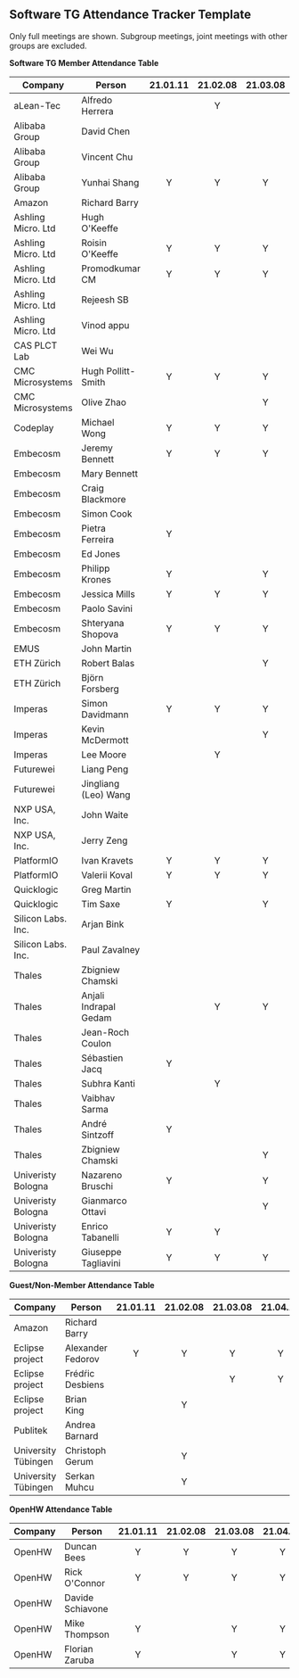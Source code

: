 ## Software TG Attendance Tracker Template

Only full meetings are shown. Subgroup meetings, joint meetings with other
groups are excluded.

**Software TG Member Attendance Table**

| Company             |  Person               |21.01.11|21.02.08|21.03.08|21.04.12|21.05.10|21.06.14|21.06.21|21.07.12|21.08.09|21.09.13|21.MM.DD|
|---------------------|-----------------------|:------:|:------:|:------:|:------:|:------:|:------:|:------:|:------:|:------:|:------:|:------:|
| aLean-Tec           | Alfredo Herrera       |        | Y      |        |        |        |        |        |        |        |        |        |
| Alibaba Group       | David Chen            |        |        |        |        | Y      |        |        |        |        |        |        |
| Alibaba Group       | Vincent Chu           |        |        |        |        | Y      |        | Y      |        |        |        |        |
| Alibaba Group       | Yunhai Shang          | Y      | Y      | Y      | Y      | Y      | Y      | Y      | Y      | Y      | Y      |        |
| Amazon              | Richard Barry         |        |        |        |        |        | Y      | Y      | Y      |        | Y      |        |
| Ashling Micro. Ltd  | Hugh O'Keeffe         |        |        |        |        |        |        |        | Y      | Y      | Y      |        |
| Ashling Micro. Ltd  | Roisin O'Keeffe       | Y      | Y      | Y      | Y      |        |        |        |        |        |        |        |
| Ashling Micro. Ltd  | Promodkumar CM        | Y      | Y      | Y      | Y      |        |        |        |        |        |        |        |
| Ashling Micro. Ltd  | Rejeesh SB            |        |        |        |        |        |        |        |        | Y      | Y      |        |
| Ashling Micro. Ltd  | Vinod appu            |        |        |        |        |        |        |        |        |        |        |        |
| CAS PLCT Lab        | Wei Wu                |        |        |        |        |        |        |        |        | Y      | Y      |        |
| CMC Microsystems    | Hugh Pollitt-Smith    | Y      | Y      | Y      | Y      | Y      | Y      |        | Y      | Y      | Y      |        |
| CMC Microsystems    | Olive Zhao            |        |        | Y      | Y      | Y      | Y      | Y      | Y      | Y      | Y      |        |
| Codeplay            | Michael Wong          | Y      | Y      | Y      |        | Y      | Y      |        | Y      | Y      |        |        |
| Embecosm            | Jeremy Bennett        | Y      | Y      | Y      | Y      | Y      |        | Y      | Y      | Y      | Y      |        |
| Embecosm            | Mary Bennett          |        |        |        |        |        |        |        |        |        |        |        |
| Embecosm            | Craig Blackmore       |        |        |        |        |        |        |        |        |        |        |        |
| Embecosm            | Simon Cook            |        |        |        |        |        |        |        |        |        |        |        |
| Embecosm            | Pietra Ferreira       | Y      |        |        | Y      | Y      |        |        |        |        |        |        |
| Embecosm            | Ed Jones              |        |        |        |        | Y      |        |        |        |        |        |        |
| Embecosm            | Philipp Krones        | Y      |        | Y      | Y      | Y      | Y      |        |        | Y      | Y      |        |
| Embecosm            | Jessica Mills         | Y      | Y      | Y      |        |        | Y      | Y      | Y      | Y      | Y      |        |
| Embecosm            | Paolo Savini          |        |        |        |        |        |        |        |        |        |        |        |
| Embecosm            | Shteryana Shopova     | Y      | Y      | Y      | Y      | Y      | Y      |        | Y      |        | Y      |        |
| EMUS                | John Martin           |        |        |        |        |        |        |        |        |        |        |        |
| ETH Zürich          | Robert Balas          |        |        | Y      | Y      |        |        |        | Y      | Y      |        |        |
| ETH Zürich          | Björn Forsberg        |        |        |        |        |        |        |        |        |        |        |        |
| Imperas             | Simon Davidmann       | Y      | Y      | Y      | Y      |        |        | Y      |        |        |        |        |
| Imperas             | Kevin McDermott       |        |        | Y      |        |        |        |        |        | Y      |        |        |
| Imperas             | Lee Moore             |        | Y      |        |        |        |        |        |        |        |        |        |
| Futurewei           | Liang Peng            |        |        |        |        |        |        |        |        |        |        |        |
| Futurewei           | Jingliang (Leo) Wang  |        |        |        |        |        |        |        |        |        |        |        |
| NXP USA, Inc.       | John Waite            |        |        |        |        |        |        |        |        |        |        |        |
| NXP USA, Inc.       | Jerry Zeng            |        |        |        |        |        |        |        |        |        |        |        |
| PlatformIO          | Ivan Kravets          | Y      | Y      | Y      | Y      | Y      | Y      |        | Y      | Y      | Y      |        |
| PlatformIO          | Valerii Koval         | Y      | Y      | Y      | Y      | Y      | Y      |        | Y      | Y      | Y      |        |
| Quicklogic          | Greg Martin           |        |        |        |        |        |        |        |        | Y      |        |        |
| Quicklogic          | Tim Saxe              | Y      |        | Y      | Y      | Y      | Y      |        | Y      | Y      |        |        |
| Silicon Labs. Inc.  | Arjan Bink            |        |        |        |        |        |        |        |        |        |        |        |
| Silicon Labs. Inc.  | Paul Zavalney         |        |        |        |        |        |        |        |        |        |        |        |
| Thales              | Zbigniew Chamski      |        |        |        |        | Y      | Y      |        | Y      |        |        |        |
| Thales              | Anjali Indrapal Gedam |        | Y      | Y      | Y      | Y      | Y      |        | Y      | Y      | Y      |        |
| Thales              | Jean-Roch Coulon      |        |        |        |        |        |        |        |        |        |        |        |
| Thales              | Sébastien Jacq        | Y      |        |        |        | Y      |        |        | Y      |        |        |        |
| Thales              | Subhra Kanti          |        | Y      |        |        |        |        |        |        |        |        |        |
| Thales              | Vaibhav Sarma         |        |        |        |        |        |        |        | Y      |        |        |        |
| Thales              | André Sintzoff        | Y      |        |        | Y      |        |        |        |        |        |        |        |
| Thales              | Zbigniew Chamski      |        |        | Y      | Y      |        | Y      |        |        |        |        |        |
| Univeristy Bologna  | Nazareno Bruschi      | Y      |        | Y      |        | Y      | Y      |        | Y      | Y      |        |        |
| Univeristy Bologna  | Gianmarco Ottavi      |        |        | Y      |        | Y      |        |        |        |        |        |        |
| Univeristy Bologna  | Enrico Tabanelli      | Y      | Y      |        |        | Y      | Y      |        | Y      |        |        |        |
| Univeristy Bologna  | Giuseppe Tagliavini   | Y      | Y      | Y      | Y      | Y      |        |        |        | Y      |        |        |

**Guest/Non-Member Attendance Table**

| Company             |  Person               |21.01.11|21.02.08|21.03.08|21.04.12|21.05.10|21.06.14|21.06.21|21.07.12|21.08.09|21.09.13|21.MM.DD|
|---------------------|-----------------------|:------:|:------:|:------:|:------:|:------:|:------:|:------:|:------:|:------:|:------:|:------:|
| Amazon              | Richard Barry         |        |        |        |        |        | Y      |        |        |        |        |        |
| Eclipse project     | Alexander Fedorov     | Y      | Y      | Y      | Y      |        | Y      |        | Y      | Y      | Y      |        |
| Eclipse project     | Frédŕic Desbiens      |        |        | Y      | Y      |        |        |        |        |        |        |        |
| Eclipse project     | Brian King            |        | Y      |        |        |        |        |        |        |        |        |        |
| Publitek            | Andrea Barnard        |        |        |        |        |        |        |        |        |        |        |        |
| University Tübingen | Christoph Gerum       |        | Y      |        |        |        |        |        |        |        |        |        |
| University Tübingen | Serkan Muhcu          |        | Y      |        |        |        |        |        |        |        |        |        |

**OpenHW Attendance Table**

| Company             |  Person               |21.01.11|21.02.08|21.03.08|21.04.12|21.05.10|21.06.14|21.06.21|21.07.12|21.08.09|21.09.13|21.MM.DD|
|---------------------|-----------------------|:------:|:------:|:------:|:------:|:------:|:------:|:------:|:------:|:------:|:------:|:------:|
| OpenHW              | Duncan Bees           | Y      | Y      | Y      | Y      | Y      | Y      | Y      | Y      | Y      | Y      |        |
| OpenHW              | Rick O'Connor         | Y      | Y      | Y      | Y      | Y      | Y      | Y      | Y      | Y      |        |        |
| OpenHW              | Davide Schiavone      |        |        |        |        |        |        |        |        |        |        |        |
| OpenHW              | Mike Thompson         | Y      |        | Y      | Y      | Y      |        |        |        | Y      |        |        |
| OpenHW              | Florian Zaruba        | Y      |        | Y      | Y      | Y      | Y      | Y      |        | Y      | Y      |        |

